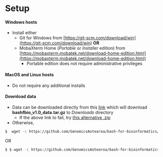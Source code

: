 # Setup

#### Windows hosts

* Install either 
    - Git for Windows from [https://git-scm.com/download/win](https://git-scm.com/download/win) **OR**
    - MobaXterm Home (*Portable* or *Installer* edition) from [https://mobaxterm.mobatek.net/download-home-edition.html](https://mobaxterm.mobatek.net/download-home-edition.html)
        * Portable edition does not require administrative privileges 

#### MacOS and Linux hosts

* Do not require any additional installs

#### Download data

* Data can be downloaded directly from this [link](https://github.com/GenomicsAotearoa/bash-for-bioinformatics/releases/download/v1.0rc1/bashfbio_v1.0_data.tar.gz) which will download **bashfbio_v1.0_data.tar.gz** to *Downloads* directory
    * If the above link to fail, try [this alternative .zip](https://github.com/GenomicsAotearoa/bash-for-bioinformatics/releases/download/v1.0rc1/bashfbio_v1.0_data.zip)
* Otherwise, 

```bash
$  wget -c https://github.com/GenomicsAotearoa/bash-for-bioinformatics/releases/download/v1.0rc1/bashfbio_v1.0_data.tar.gz
```
OR

```bash
$ $ wget -c https://github.com/GenomicsAotearoa/bash-for-bioinformatics/releases/download/v1.0rc1/bashfbio_v1.0_data.zip
```